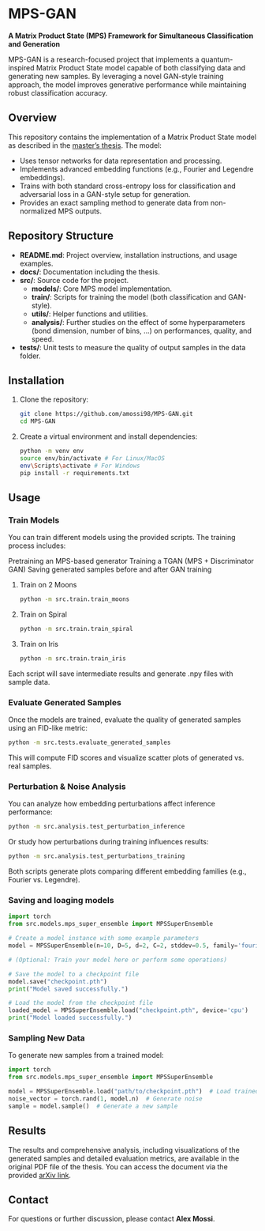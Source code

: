 # MPS-GAN

**A Matrix Product State (MPS) Framework for Simultaneous Classification and Generation**

MPS-GAN is a research-focused project that implements a quantum-inspired Matrix Product State model capable of both classifying data and generating new samples. By leveraging a novel GAN-style training approach, the model improves generative performance while maintaining robust classification accuracy.

## Overview

This repository contains the implementation of a Matrix Product State model as described in the [master’s thesis](https://arxiv.org/html/2406.17441v1). The model:
- Uses tensor networks for data representation and processing.
- Implements advanced embedding functions (e.g., Fourier and Legendre embeddings).
- Trains with both standard cross-entropy loss for classification and adversarial loss in a GAN-style setup for generation.
- Provides an exact sampling method to generate data from non-normalized MPS outputs.

## Repository Structure

- **README.md**: Project overview, installation instructions, and usage examples.
- **docs/**: Documentation including the thesis.
- **src/**: Source code for the project.
  - **models/**: Core MPS model implementation.
  - **train/**: Scripts for training the model (both classification and GAN-style).
  - **utils/**: Helper functions and utilities.
  - **analysis/**: Further studies on the effect of some hyperparameters (bond dimension, number of bins, ...) on performances, quality, and speed.
- **tests/**: Unit tests to measure the quality of output samples in the data folder.

## Installation

1. Clone the repository:
   ```bash
   git clone https://github.com/amossi98/MPS-GAN.git
   cd MPS-GAN
   ```


3. Create a virtual environment and install dependencies:
   ```bash
   python -m venv env
   source env/bin/activate # For Linux/MacOS
   env\Scripts\activate # For Windows
   pip install -r requirements.txt
   ```


## Usage

### Train Models
You can train different models using the provided scripts. The training process includes:

Pretraining an MPS-based generator
Training a TGAN (MPS + Discriminator GAN)
Saving generated samples before and after GAN training
1. Train on 2 Moons
   ```bash
   python -m src.train.train_moons
   ```
2. Train on Spiral
   ```bash
   python -m src.train.train_spiral
   ```
3. Train on Iris
   ```bash
   python -m src.train.train_iris
   ```
   
Each script will save intermediate results and generate .npy files with sample data.

### Evaluate Generated Samples
Once the models are trained, evaluate the quality of generated samples using an FID-like metric:

```bash
python -m src.tests.evaluate_generated_samples
```
This will compute FID scores and visualize scatter plots of generated vs. real samples.

### Perturbation & Noise Analysis
You can analyze how embedding perturbations affect inference performance:
```bash
python -m src.analysis.test_perturbation_inference
```

Or study how perturbations during training influences results:
```bash
python -m src.analysis.test_perturbations_training
```

Both scripts generate plots comparing different embedding families (e.g., Fourier vs. Legendre).

### Saving and loaging models

```python
import torch
from src.models.mps_super_ensemble import MPSSuperEnsemble

# Create a model instance with some example parameters
model = MPSSuperEnsemble(n=10, D=5, d=2, C=2, stddev=0.5, family='fourier', sigma=0)

# (Optional: Train your model here or perform some operations)

# Save the model to a checkpoint file
model.save("checkpoint.pth")
print("Model saved successfully.")

# Load the model from the checkpoint file
loaded_model = MPSSuperEnsemble.load("checkpoint.pth", device='cpu')
print("Model loaded successfully.")
```

### Sampling New Data
To generate new samples from a trained model:
```python
import torch
from src.models.mps_super_ensemble import MPSSuperEnsemble

model = MPSSuperEnsemble.load("path/to/checkpoint.pth")  # Load trained model
noise_vector = torch.rand(1, model.n)  # Generate noise
sample = model.sample()  # Generate a new sample
```


## Results

The results and comprehensive analysis, including visualizations of the generated samples and detailed evaluation metrics, are available in the original PDF file of the thesis. You can access the document via the provided [arXiv link](https://arxiv.org/html/2406.17441v1).


## Contact

For questions or further discussion, please contact **Alex Mossi**.
